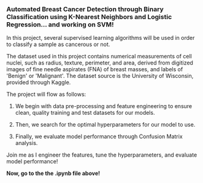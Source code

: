 ### Automated Breast Cancer Detection through Binary Classification using K-Nearest Neighbors and Logistic Regression... and working on SVM!

In this project, several supervised learning algorithms will be used in order to classify a sample as cancerous or not. 

The dataset used in this project contains numerical measurements of cell nuclei, such as radius, texture, perimeter, and area, derived from digitized images of fine needle aspirates (FNA) of breast masses, and labels of 'Benign' or 'Malignant'. The dataset source is the University of Wisconsin, provided through Kaggle.

The project will flow as follows:

1. We begin with data pre-processing and feature engineering to ensure clean, quality training and test datasets for our models. 

2. Then, we search for the optimal hyperparameters for our model to use. 

3. Finally, we evaluate model performance through Confusion Matrix analysis.


Join me as I engineer the features, tune the hyperparameters, and evaluate model performance!

**Now, go to the the .ipynb file above!**

